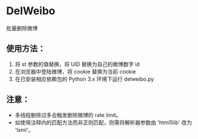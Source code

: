 # DelWeibo
批量删除微博

## 使用方法：
1. 将 st 参数的值替换，将 UID 替换为自己的微博数字 id    
2. 在浏览器中登陆微博，将 cookie 替换为当前 cookie
3. 在已安装相应依赖包的 Python 3.x 环境下运行 delweibo.py

## 注意：
- 多线程删除过多会触发删除微博的 rate limit。    
- 如使用注释内的匹配方法而非正则匹配，则需将解析器参数由 'html5lib' 改为 'lxml'。
